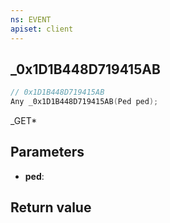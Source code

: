 ```yaml
---
ns: EVENT
apiset: client
---
```

## _0x1D1B448D719415AB

```c
// 0x1D1B448D719415AB
Any _0x1D1B448D719415AB(Ped ped);
```

_GET*

## Parameters
* **ped**:

## Return value

